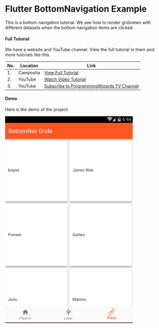# Flutter BottomNavigation Example

This is a bottom navigation tutorial. We see how to render gridviews with different datasets
when the bottom navigation items are clicked.



#### Full Tutorial

We have a website and YouTube channel. View the full tutorial in them and more tutorials
like this.

|No.|Location|Link|
|---|--------|---------|
|1.|Camposha|[View Full Tutorial](https://camposha.info/flutter/bottomnavigationbar)|
|2.|YouTube |[Watch Video Tutorial](https://www.youtube.com/watch?v=4v8Y8mPLmQc) |
|3.|YouTube |[Subscribe to ProgrammingWizards TV Channel](http://www.youtube.com/c/programmingwizards) |

#### Demo

Here is the demo of the project:

![Flutter BottomNavigationBar with GridViews](/demo/demo1.gif)
